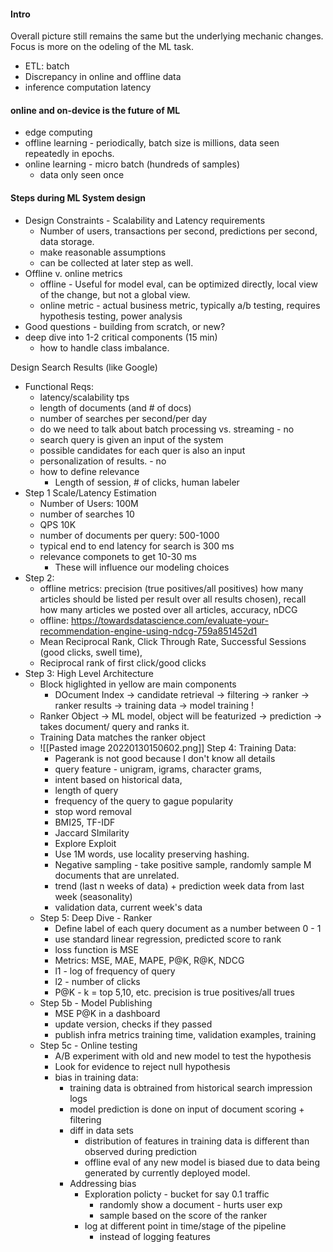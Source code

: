    
#### Intro
Overall picture still remains the same but the underlying mechanic changes. 
Focus is more on the odeling of the ML task. 
* ETL: batch
* Discrepancy in online and offline data
* inference computation latency

#### online and on-device is the future of ML
* edge computing
* offline learning - periodically, batch size is millions, data seen repeatedly in epochs. 
* online learning - micro batch (hundreds of samples)
	* data only seen once 
#### Steps during ML System design
- Design Constraints - Scalability and Latency requirements
	- Number of users, transactions per second, predictions per second, data storage. 
	- make reasonable assumptions
	- can be collected at later step as well.
- Offline v. online metrics
	- offline - Useful for model eval, can be optimized directly, local view of the change, but not a global view. 
	- online metric - actual business metric, typically a/b testing, requires hypothesis testing, power analysis
- Good questions - building from scratch, or new? 
- deep dive into 1-2 critical components (15 min)
	- how to handle class imbalance. 

Design Search Results (like Google)
* Functional Reqs: 
	* latency/scalability tps
	* length of documents (and # of docs)
	* number of searches per second/per day
	* do we need to talk about batch processing vs. streaming - no
	* search query is given an input of the system
	* possible candidates for each quer is also an input
	* personalization of results. - no
	* how to define relevance
		* Length of session, # of clicks, human labeler
* Step 1 Scale/Latency Estimation
	* Number of Users: 100M
	* number of searches 10
	* QPS 10K
	* number of documents per query: 500-1000
	* typical end to end latency for search is 300 ms 
	* relevance componets to get 10-30 ms
		* These will influence our modeling choices
* Step 2: 
	* offline metrics: precision (true positives/all positives) how many articles should be listed per result over all results chosen), recall how many articles we posted over all articles, accuracy, nDCG
	* offline: https://towardsdatascience.com/evaluate-your-recommendation-engine-using-ndcg-759a851452d1
	* Mean Reciprocal Rank, Click Through Rate, Successful Sessions (good clicks, swell time), 
	* Reciprocal rank of first click/good clicks
* Step 3: High Level Architecture 
	* Block higlighted in yellow are main components
		* DOcument Index -> candidate retrieval -> filtering -> ranker -> ranker results -> training data -> model training !
	* Ranker Object -> ML model, object will be featurized -> prediction -> takes document/ query and ranks it. 
	* Training Data matches the ranker object
	* ![[Pasted image 20220130150602.png]]
	Step 4: Training Data:
		* Pagerank is not good because I don't know all details
		* query feature - unigram, igrams, character grams, 
		* intent based on historical data, 
		* length of query
		* frequency of the query to gague popularity
		* stop word removal
		* BMI25, TF-IDF
		* Jaccard SImilarity
		* Explore Exploit
		* Use 1M words, use locality preserving hashing. 
		* Negative sampling - take positive sample, randomly sample M documents that are unrelated. 
		* trend (last n weeks of data) + prediction week data from last week (seasonality)
		* validation data, current week's data
	* Step 5: Deep Dive - Ranker
		* Define label of each query document as a number between 0 - 1
		* use standard linear regression, predicted score to rank
		* loss function is MSE
		* Metrics: MSE, MAE, MAPE, P@K, R@K, NDCG
		* l1 - log of frequency of query
		* l2 - number of clicks
		* P@K - k = top 5,10, etc. precision is true positives/all trues
	* Step 5b - Model Publishing
		 - MSE P@K in a dashboard
		 - update version, checks if they passed
		 - publish infra metrics training time, validation examples, training
	 - Step 5c - Online testing
		 - A/B experiment with old and new model to test the hypothesis
		 - Look for evidence to reject null hypothesis
		 - bias in training data: 
			 - training data is obtrained from historical search impression logs
			 - model prediction is done on input of document scoring + filtering
			 - diff in data sets 
				 - distribution of features in training data is different than observed during prediction
				 - offline eval of any new model is biased due to data being generated by currently deployed model.
			 - Addressing bias
				 - Exploration policty - bucket for say 0.1 traffic
					 - randomly show a document - hurts user exp
					 - sample based on the score of the ranker
				 - log at different point in time/stage of the pipeline
					 - instead of logging features